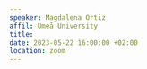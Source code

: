 ```yaml
---
speaker: Magdalena Ortiz
affil: Umeå University
title: 
date: 2023-05-22 16:00:00 +02:00
location: zoom
---
```

